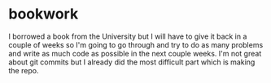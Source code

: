 # bookwork
I borrowed a book from the University but I will have to give it back in a couple of weeks so I'm going to go through and try to do as many problems and write as much code as possible in the next couple weeks. I'm not great about git commits but I already did the most difficult part which is making the repo.

